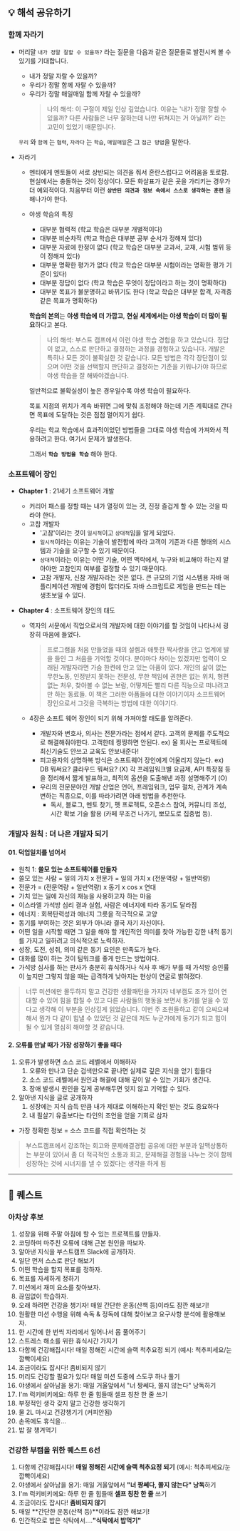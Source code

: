 ## 💡 해석 공유하기 

### 함께 자라기
- 머리말
  `내가 정말 잘할 수 있을까?` 라는 질문을 다음과 같은 질문들로 발전시켜 볼 수 있기를 기대합니다.
  - 내가 정말 자랄 수 있을까?
  - 우리가 정말 함께 자랄 수 있을까?
  - 우리가 정말 매일매일 함께 자랄 수 있을까?
    > 나의 해석: 이 구절이 제일 인상 깊었습니다. 
이유는 '내가 정말 잘할 수 있을까? 다른 사람들은 너무 잘하는데 나만 뒤쳐지는 거 아닐까?' 라는 고민이 있었기 때문입니다.

  `우리` 와 `함께` 는 `협력`, `자라다` 는 `학습`, `매일매일`은 그 `접근 방법`을 말한다. 
  

- 자라기
  - 멘티에게 멘토들이 서로 상반되는 의견을 줘서 혼란스럽다고 어려움을 토로함. 
    현실에서는 충돌하는 것이 정상이다.
    모든 화살표가 같은 곳을 가리키는 경우가 더 예외적이다.
    처음부터 이런 **`상반된 의견과 정보 속에서 스스로 생각하는 훈련`** 을 해나가야 한다.
    
  - 야생 학습의 특징

    - 대부분 협력적 (학교 학습은 대부분 개별적이다)
    - 대부분 비순차적 (학교 학습은 대부분 공부 순서가 정해져 있다)
    - 대부분 자료에 한정이 없다 (학교 학습은 대부분 교과서, 교재, 시험 범위 등이 정해져 있다)
    - 대부분 명확한 평가가 없다 (학교 학습은 대부분 시험이라는 명확한 평가 기준이 있다)
    - 대부분 정답이 없다 (학교 학습은 무엇이 정답이라고 하는 것이 명확하다)
    - 대부분 목표가 불분명하고 바뀌기도 한다 (학교 학습은 대부분 합격, 자격증 같은 목표가 명확하다)
   
    **학습의 본의**는 **야생 학습에 더 가깝고**, **현실 세계에서는 야생 학습이 더 많이 필요**하다고 본다.
    > 나의 해석: 부스트 캠프에서 이런 야생 학습 경험을 하고 있습니다. 정답이 없고, 스스로 판단하고 결정하는 과정을 경험하고 있습니다. 
개발은 특히나 모든 것이 불확실한 것 같습니다. 모든 방법은 각각 장단점이 있으며 어떤 것을 선택할지 판단하고 결정하는 기준을 키워나가야 하므로 야생 학습을 잘 해봐야겠습니다.

    일반적으로 불확실성이 높은 경우일수록 야생 학습이 필요하다.

    목표 지점의 위치가 계속 바뀌면 그에 맞춰 조정해야 하는데 기존 계획대로 간다면 목표에 도달하는 것은 점점 멀어지기 쉽다.

    우리는 학교 학습에서 효과적이었던 방법들을 그대로 야생 학습에 가져와서 적용하려고 한다. 여기서 문제가 발생한다. 

    그래서 **`학습 방법을 학습`** 해야 한다.
    

### 소프트웨어 장인

- **Chapter 1** : 21세기 소프트웨어 개발
    - 커리어 패스를 정할 때는 내가 열정이 있는 것, 진정 즐겁게 할 수 있는 것을 따라야 한다.
    - 고참 개발자
        - '고참'이라는 것이 `일시적`이고 `상대적`임을 알게 되었다.
        - `일시적`이라는 이유는 기술이 발전함에 따라 고객이 기존과 다른 형태의 시스템과 기술을 요구할 수 있기 때문이다.
        - `상대적`이라는 이유는 어떤 기술, 어떤 맥락에서, 누구와 비교해야 하는지 알아야만 고참인지 여부를 결정할 수 있기 때문이다.
        - 고참 개발자, 신참 개발자라는 것은 없다. 큰 규모의 기업 시스템용 자바 애플리케이션 개발에 경험이 많더라도 자바 스크립트로 게임을 만드는 데는 생초보일 수 있다.
 
- **Chapter 4** : 소프트웨어 장인의 태도
    - 역자의 서문에서 직업으로서의 개발자에 대한 이야기를 할 것임이 나타나서 굉장히 마음에 들었다. 
        > 프로그램을 처음 만들었을 때의 설렘과 애틋한 짝사랑을 안고 업계에 발을 들인 그 처음을 기억할 것이다. 분야마다 차이는 있겠지만 업력이 오래된 개발자라면 가슴 한켠에 안고 있는 아픔이 있다.
개인의 삶이 없는 무한노동, 인정받지 못하는 전문성, 무한 책임에 권한은 없는 위치, 형편없는 처우, 찾아볼 수 없는 보람, 어떻게든 빨리 다른 직능으로 떠나려고만 하는 동료들.
이 책은 그러한 아픔들에 대한 이야기이자 소프트웨어 장인으로서 그것을 극복하는 방법에 대한 이야기다.
    
    - 4장은 소프트 웨어 장인이 되기 위해 가져야할 태도를 알려준다.
        - 개발자와 변호사, 의사는 전문가라는 점에서 같다. 고객의 문제를 주도적으로 해결해줘야한다. 고객한테 찡찡하면 안된다. ex) 울 회사는 프로젝트에 최신기술도 안쓰고 교육도 안보내준다!
        - 피고용자의 상명하복 방식은 소프트웨어 장인에게 어울리지 않는다. ex) DB 뭐써요? 클라우드 뭐써요? (X) 각 프레임워크별 요금제, API 특장점 등을 정리해서 짧게 발표하고, 최적의 옵션을 도출해낸 과정 설명해주기 (O)
        - 우리의 전문분야인 개발 산업은 언어, 프레임워크, 업무 절차, 관계가 계속 변하는 직종으로, 이를 따라가려면 아래 방법을 추천한다.
            - 독서, 블로그, 멘토 찾기, 펫 프로젝트, 오픈소스 참여, 커뮤니티 조성, 시간 확보 기술 활용 (카페 무조건 나가기, 뽀모도로 집중법 등).


### 개발자 원칙 : 더 나은 개발자 되기
#### 01. 덕업일치를 넘어서
- 원칙 1: **쓸모 있는 소프트웨어를 만들자**
- 쓸모 있는 사람 = 일의 가치 x 전문가 = 일의 가치 x (전문역량 + 일반역량)
- 전문가 = (전문역량 + 일반역량) x 동기 x cos x 연대
- 가치 있는 일에 자신의 재능을 사용하고자 하는 마음
- 이스라엘 가석방 심리 결과 실험, 사람은 에너지에 따라 동기도 달라짐
- 에너지 : 회복탄력성과 에너지 그릇을 적극적으로 고양
- 동기를 부여하는 것은 외부가 아니라 결국 자기 자신이다.
- 어떤 일을 시작할 때면 그 일을 해야 할 개인적인 의미를  찾아 가능한 강한 내적 동기를 가지고 일하려고 의식적으로 노력하자.
- 성장, 도전, 성취, 의미 같은 동기 요인은 만족도가 높다.
- 대화를 많이 하는 것이 팀워크를 좋게 만드는 방법이다.
- 가석방 심사를 하는 판사가 충분히 휴식하거나 식사 후 배가 부를 때 가석방 승인률이 높지만 그렇지 않을 때는 급격하게 낮아지는 현상이 연굴로 밝혀졌다.
> 너무 미션에만 몰두하지 말고 건강한 생활패턴을 가지자
> 네부캠도 조가 있어 연대할 수 있어 힘을 합칠 수 있고 다른 사람들의 행동을 보면서 동기를 얻을 수 있다고 생각해 이 부분을 인상깊게 읽었습니다. 이번 주 조원들하고 같이 으쌰으쌰해서 뭔가 다 같이 힘낼 수 있었던 것 같은데 저도 누군가에게 동기가 되고 힘이 될 수 있게 열심히 해야할 것 같습니다.


#### 2. 오류를 만날 때가 가장 성장하기 좋을 때다
1. 오류가 발생하면 소스 코드 레벨에서 이해하자
	1. 오류와 만나고 단순 검색만으로 끝나면 실제로 깊은 지식을 얻기 힘들다
	2. 소스 코드 레벨에서 원인과 해결에 대해 깊이 알 수 있는 기회가 생긴다.
	3. 장애 발생시 원인을 깊게 공부해두면 잊지 않고 기억할 수 있다.
2. 알아낸 지식을 글로 공개하자
	1. 성장에는 지식 습득 만큼 내가 제대로 이해하는지 확인 받는 것도 중요하다
	2. 내 필살기 유출보다는 타인의 조언을 얻을 기회로 삼자
- 가장 정확한 정보 = 소스 코드를 직접 확인하는 것
> 부스트캠프에서 강조하는 회고와 문제해결경험 공유에 대한 부분과 일맥상통하는 부분이 있어서 좀 더 적극적인 소통과 회고, 문제해결 경험을 나누는 것이 함께 성장하는 것에 시너지를 낼 수 있겠다는 생각을 하게 됨




---
    
## 💪 퀘스트 

    
### 아차상 후보
1. 성장을 위해 주말 아침에 할 수 있는 프로젝트를 만들자.
2. 코딩하며 마주친 오류에 대해 근본 원인을 파보자.
3. 알아낸 지식을 부스트캠프 Slack에 공개하자.
4. 일단 먼저 스스로 판단 해보기
5. 어떤 학습을 할지 목표를 정하자.
5. 목표를 자세하게 정하기
6. 미션에서 재미 요소를 찾아보자.
7. 끊임없이 학습하자.
8. 오래 하려면 건강을 챙기자! 매일 간단한 운동(산책 등)이라도 잠깐 해보기!
9. 원활한 미션 수행을 위해 속독 & 정독에 대해 찾아보고 요구사항 분석에 활용해보자.
10. 한 시간에 한 번씩 자리에서 일어나서 몸 풀어주기
11. 스트레스 해소를 위한 휴식시간 가지기
12. 다함께 건강해집시다! 매일 정해진 시간에 슬랙 척추요정 되기 (예시: 척추피세요/눈 깜빡이세요)
13. 조금이라도 잡시다! 좀비되지 않기
14. 머리도 건강할 필요가 있다! 매일 미션 도중에 스도쿠 하나 풀기
15. 야생에서 살아남을 용기: 매일 거울앞에서 "너 짱쎄다, 쫄지 않는다" 낭독하기
16. I'm 럭키비키에요: 하루 한 줄 힘들때 셀프 칭찬 한 줄 쓰기
17. 부정적인 생각 갖지 말고 건강한 생각하기
18. 물 2L 마시고 건강챙기기 (커피안됨)
19. 손목에도 휴식을...
20. 밥 잘 챙겨먹기

    
### 건강한 부캠을 위한 퀘스트 6선
1. 다함께 건강해집시다! **매일 정해진 시간에 슬랙 척추요정 되기** (예시: 척추피세요/눈 깜빡이세요)
2. 야생에서 살아남을 용기: 매일 거울앞에서 **"너 짱쎄다, 쫄지 않는다" 낭독**하기
3. I'm 럭키비키에요: 하루 한 줄 힘들때 **셀프 칭찬 한 줄** 쓰기
4. 조금이라도 잡시다! **좀비되지 않기**
5. 매일 **간단한 운동(산책 등)**이라도 잠깐 해보기!
6. 인간적으로 밥은 식탁에서....**"식탁에서 밥먹기"**

